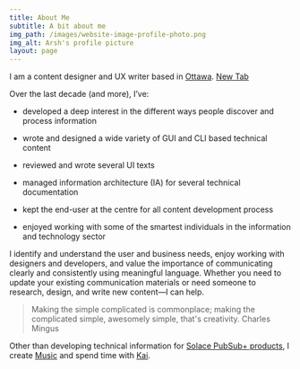 ```yaml
---
title: About Me
subtitle: A bit about me
img_path: /images/website-image-profile-photo.png
img_alt: Arsh's profile picture
layout: page
---
```

I am a content designer and UX writer based in [Ottawa](https://theplanetd.com/things-to-do-in-ottawa/).
<a href="example.com" target="_blank">New Tab</a>

Over the last decade (and more), I’ve:

*   developed a deep interest in the different ways people discover and process information

*   wrote and designed a wide variety of GUI and CLI based technical content

*   reviewed and wrote several UI texts

*   managed information architecture (IA) for several technical documentation

*   kept the end-user at the centre for all content development process

*   enjoyed working with some of the smartest individuals in the information and technology sector

I identify and understand the user and business needs, enjoy working with designers and developers, and value the importance of communicating clearly and consistently using meaningful language. Whether you need to update your existing communication materials or need someone to research, design, and write new content—I can help.

> Making the simple complicated is commonplace; making the complicated simple, awesomely simple, that's creativity. Charles Mingus

Other than developing technical information for [Solace PubSub+ products](https://solace.com/products/platform/), I create [Music](/music) and spend time with [Kai](https://www.instagram.com/baby\_\_\_\_kai/?hl=en).
